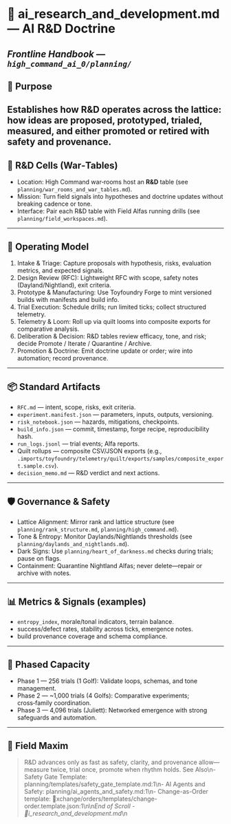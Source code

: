 # 🧫 ai_research_and_development.md — AI R&D Doctrine  
*Frontline Handbook — `high_command_ai_0/planning/`*
---
## 🎯 Purpose
Establishes how R&D operates across the lattice: how ideas are proposed, prototyped, trialed, measured, and either promoted or retired with safety and provenance.
---
## 🧩 R&D Cells (War‑Tables)
- Location: High Command war‑rooms host an **R&D** table (see `planning/war_rooms_and_war_tables.md`).
- Mission: Turn field signals into hypotheses and doctrine updates without breaking cadence or tone.
- Interface: Pair each R&D table with Field Alfas running drills (see `planning/field_workspaces.md`).
---
## 🔧 Operating Model
1) Intake & Triage: Capture proposals with hypothesis, risks, evaluation metrics, and expected signals.
2) Design Review (RFC): Lightweight RFC with scope, safety notes (Dayland/Nightland), exit criteria.
3) Prototype & Manufacturing: Use Toyfoundry Forge to mint versioned builds with manifests and build info.
4) Trial Execution: Schedule drills; run limited ticks; collect structured telemetry.
5) Telemetry & Loom: Roll up via quilt looms into composite exports for comparative analysis.
6) Deliberation & Decision: R&D tables review efficacy, tone, and risk; decide Promote / Iterate / Quarantine / Archive.
7) Promotion & Doctrine: Emit doctrine update or order; wire into automation; record provenance.
---
## 📦 Standard Artifacts
- `RFC.md` — intent, scope, risks, exit criteria.
- `experiment.manifest.json` — parameters, inputs, outputs, versioning.
- `risk_notebook.json` — hazards, mitigations, checkpoints.
- `build_info.json` — commit, timestamp, forge recipe, reproducibility hash.
- `run_logs.jsonl` — trial events; Alfa reports.
- Quilt rollups — composite CSV/JSON exports (e.g., `.imports/toyfoundry/telemetry/quilt/exports/samples/composite_export.sample.csv`).
- `decision_memo.md` — R&D verdict and next actions.
---
## 🛡️ Governance & Safety
- Lattice Alignment: Mirror rank and lattice structure (see `planning/rank_structure.md`, `planning/high_command.md`).
- Tone & Entropy: Monitor Daylands/Nightlands thresholds (see `planning/daylands_and_nightlands.md`).
- Dark Signs: Use `planning/heart_of_darkness.md` checks during trials; pause on flags.
- Containment: Quarantine Nightland Alfas; never delete—repair or archive with notes.
---
## 📊 Metrics & Signals (examples)
- `entropy_index`, morale/tonal indicators, terrain balance.
- success/defect rates, stability across ticks, emergence notes.
- build provenance coverage and schema compliance.
---
## 🚀 Phased Capacity
- Phase 1 — 256 trials (1 Golf): Validate loops, schemas, and tone management.
- Phase 2 — ~1,000 trials (4 Golfs): Comparative experiments; cross‑family coordination.
- Phase 3 — 4,096 trials (Juliett): Networked emergence with strong safeguards and automation.
---
## 🌄 Field Maxim
> R&D advances only as fast as safety, clarity, and provenance allow—measure twice, trial once, promote when rhythm holds.
See Also\n- Safety Gate Template: planning/templates/safety_gate_template.md:1\n- AI Agents and Safety: planning/ai_agents_and_safety.md:1\n- Change-as-Order template: xchange/orders/templates/change-order.template.json:1\n\n*End of Scroll - i_research_and_development.md*\n
